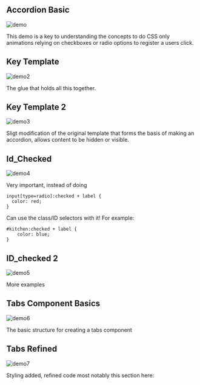 
## Accordion Basic

![demo](http://i.imgur.com/fp6KIwK.gif)

This demo is a key to understanding the concepts to do CSS only animations relying on checkboxes or radio options to register a users click. 

## Key Template

![demo2](http://imgur.com/dPgtIuc.gif)

The glue that holds all this together. 

## Key Template 2

![demo3](http://imgur.com/iCKGZ4Y.gif)

Sligt modification of the original template that forms the basis of making an accordion, allows content to be hidden or visible.


## Id_Checked
![demo4](http://imgur.com/jkazVuH.gif)

Very important, instead of doing 

```
input[type=radio]:checked + label {
  color: red;
} 
```

Can use the class/ID selectors with it! For example:

```
#kitchen:checked + label {
	color: blue;
}
```

## ID_checked 2

![demo5](http://imgur.com/44ZhkpA.gif)

More examples


## Tabs Component Basics

![demo6](http://imgur.com/jOD2bd5.gif)

The basic structure for creating a tabs component

## Tabs Refined

![demo7](http://imgur.com/eVjTDPc.gif)

Styling added, refined code most notably this section here:
